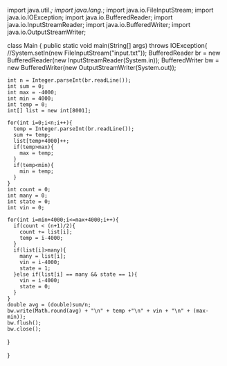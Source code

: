 import java.util.*;
import java.lang.*;
import java.io.FileInputStream;
import java.io.IOException;
import java.io.BufferedReader;
import java.io.InputStreamReader;
import java.io.BufferedWriter;
import java.io.OutputStreamWriter;



class Main {
  public static void main(String[] args) throws IOException{
    //System.setIn(new FileInputStream("input.txt"));
    BufferedReader br = new BufferedReader(new InputStreamReader(System.in));
    BufferedWriter bw = new BufferedWriter(new OutputStreamWriter(System.out));

    int n = Integer.parseInt(br.readLine());
    int sum = 0;
    int max = -4000;
    int min = 4000;
    int temp = 0;
    int[] list = new int[8001];
    
    for(int i=0;i<n;i++){      
      temp = Integer.parseInt(br.readLine());
      sum += temp;
      list[temp+4000]++;
      if(temp>max){
        max = temp;
      }
      if(temp<min){
        min = temp;
      }
    }
    int count = 0;
    int many = 0;
    int state = 0;
    int vin = 0;
    
    for(int i=min+4000;i<=max+4000;i++){
      if(count < (n+1)/2){
        count += list[i];
        temp = i-4000;
      }
      if(list[i]>many){
        many = list[i];
        vin = i-4000;
        state = 1;
      }else if(list[i] == many && state == 1){
        vin = i-4000;
        state = 0;
      }
    }
    double avg = (double)sum/n;
    bw.write(Math.round(avg) + "\n" + temp +"\n" + vin + "\n" + (max-min));
    bw.flush();
    bw.close();
  }


}

